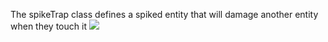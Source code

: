 The spikeTrap class defines a spiked entity that will damage another entity when they touch it
![](https://github.com/markwindsorr/CS4770/blob/master/Architecture/Classes/Entity/SpecialSurfaces/spikeTrap.jpg)
